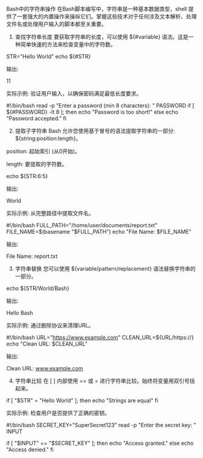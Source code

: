 Bash中的字符串操作
在Bash脚本编写中，字符串是一种基本数据类型，shell 提供了一套强大的内置操作来操纵它们。掌握这些技术对于任何涉及文本解析、处理文件名或处理用户输入的脚本都至关重要。

1. 查找字符串长度
要获取字符串的长度，可以使用 ${#variable} 语法。这是一种简单快速的方法来检查变量中的字符数。

STR="Hello World"
echo ${#STR}

输出:

11

实际示例: 验证用户输入，以确保密码满足最低长度要求。

#!/bin/bash
read -p "Enter a password (min 8 characters): " PASSWORD
if [ ${#PASSWORD} -lt 8 ]; then
  echo "Password is too short!"
else
  echo "Password accepted."
fi

2. 提取子字符串
Bash 允许您使用基于冒号的语法提取字符串的一部分: ${string:position:length}。

position: 起始索引 (从0开始)。

length: 要提取的字符数。

echo ${STR:6:5}

输出:

World

实际示例: 从完整路径中提取文件名。

#!/bin/bash
FULL_PATH="/home/user/documents/report.txt"
FILE_NAME=$(basename "$FULL_PATH")
echo "File Name: $FILE_NAME"

输出:

File Name: report.txt

3. 字符串替换
您可以使用 ${variable/pattern/replacement} 语法替换字符串的一部分。

echo ${STR/World/Bash}

输出:

Hello Bash

实际示例: 通过删除协议来清理URL。

#!/bin/bash
URL="https://www.example.com"
CLEAN_URL=${URL/https:\/\/}
echo "Clean URL: $CLEAN_URL"

输出:

Clean URL: www.example.com

4. 字符串比较
在 [ ] 内部使用 == 或 = 进行字符串比较。始终将变量用双引号括起来。

if [ "$STR" = "Hello World" ]; then
  echo "Strings are equal"
fi

实际示例: 检查用户是否提供了正确的密钥。

#!/bin/bash
SECRET_KEY="SuperSecret123"
read -p "Enter the secret key: " INPUT

if [ "$INPUT" == "$SECRET_KEY" ]; then
  echo "Access granted."
else
  echo "Access denied."
fi
